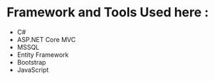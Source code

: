 # Framework and Tools Used here :
  - C#
  - ASP.NET Core MVC
  - MSSQL
  - Entity Framework
  - Bootstrap
  - JavaScript 
